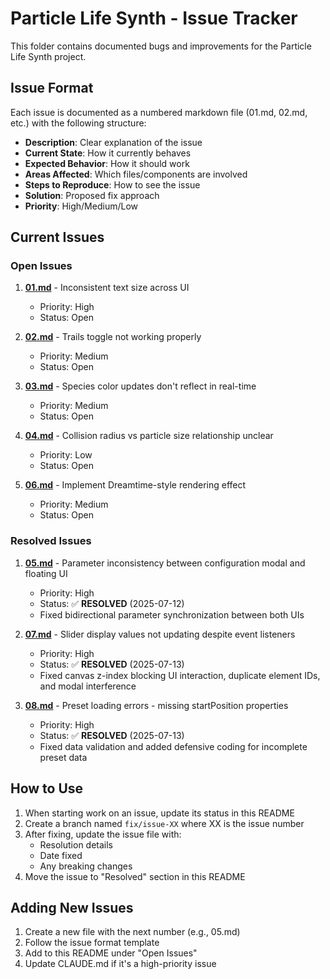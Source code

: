 # Particle Life Synth - Issue Tracker

This folder contains documented bugs and improvements for the Particle Life Synth project.

## Issue Format

Each issue is documented as a numbered markdown file (01.md, 02.md, etc.) with the following structure:

- **Description**: Clear explanation of the issue
- **Current State**: How it currently behaves
- **Expected Behavior**: How it should work
- **Areas Affected**: Which files/components are involved
- **Steps to Reproduce**: How to see the issue
- **Solution**: Proposed fix approach
- **Priority**: High/Medium/Low

## Current Issues

### Open Issues

1. **[01.md](01.md)** - Inconsistent text size across UI
   - Priority: High
   - Status: Open
   
2. **[02.md](02.md)** - Trails toggle not working properly
   - Priority: Medium
   - Status: Open
   
3. **[03.md](03.md)** - Species color updates don't reflect in real-time
   - Priority: Medium
   - Status: Open
   
4. **[04.md](04.md)** - Collision radius vs particle size relationship unclear
   - Priority: Low
   - Status: Open
   
5. **[06.md](06.md)** - Implement Dreamtime-style rendering effect
   - Priority: Medium
   - Status: Open

### Resolved Issues

1. **[05.md](05.md)** - Parameter inconsistency between configuration modal and floating UI
   - Priority: High
   - Status: ✅ **RESOLVED** (2025-07-12)
   - Fixed bidirectional parameter synchronization between both UIs

2. **[07.md](07.md)** - Slider display values not updating despite event listeners
   - Priority: High
   - Status: ✅ **RESOLVED** (2025-07-13)
   - Fixed canvas z-index blocking UI interaction, duplicate element IDs, and modal interference

3. **[08.md](08.md)** - Preset loading errors - missing startPosition properties
   - Priority: High
   - Status: ✅ **RESOLVED** (2025-07-13)
   - Fixed data validation and added defensive coding for incomplete preset data

## How to Use

1. When starting work on an issue, update its status in this README
2. Create a branch named `fix/issue-XX` where XX is the issue number
3. After fixing, update the issue file with:
   - Resolution details
   - Date fixed
   - Any breaking changes
4. Move the issue to "Resolved" section in this README

## Adding New Issues

1. Create a new file with the next number (e.g., 05.md)
2. Follow the issue format template
3. Add to this README under "Open Issues"
4. Update CLAUDE.md if it's a high-priority issue